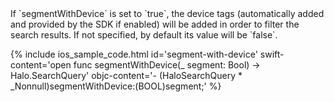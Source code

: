 <div markdown="1">
If `segmentWithDevice` is set to `true`, the device tags (automatically added and provided by the SDK if enabled) will be added in order to filter the search results. If not specified, by default its value will be `false`.

{% include ios_sample_code.html id='segment-with-device'
swift-content='open func segmentWithDevice(_ segment: Bool) -> Halo.SearchQuery'
objc-content='- (HaloSearchQuery * _Nonnull)segmentWithDevice:(BOOL)segment;'
%}
</div>